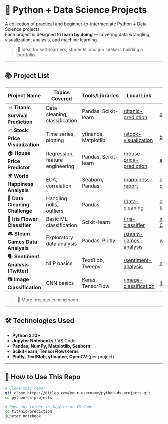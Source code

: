 # 🧠 Python + Data Science Projects

A collection of practical and beginner-to-intermediate Python + Data Science projects.  
Each project is designed to **learn by doing** — covering data wrangling, visualization, analysis, and machine learning.

> 🚀 Ideal for self-learners, students, and job seekers building a portfolio.

---

## 📚 Project List

| Project Name | Topics Covered | Tools/Libraries | Local Link | Reference Repo |
|--------------|----------------|-----------------|------------|----------------|
| 📊 **Titanic Survival Prediction** | Data cleaning, classification | Pandas, Scikit-learn | [/titanic-prediction](./titanic-prediction) | [dataquestio/project-tutorials#titanic](https://github.com/dataquestio/project-tutorials/tree/master/Guided%20Project%20-%20Predicting%20Survival%20on%20the%20Titanic) |
| 📈 **Stock Price Visualization** | Time series, plotting | yfinance, Matplotlib | [/stock-visualization](./stock-visualization) | [bryanb/mev-history](https://github.com/bryanb/mev-history) |
| 🏠 **House Price Predictor** | Regression, feature engineering | Pandas, Scikit-learn | [/house-price-prediction](./house-price-prediction) | [ageron/handson-ml](https://github.com/ageron/handson-ml) |
| 🌍 **World Happiness Analysis** | EDA, correlation | Seaborn, Pandas | [/happiness-report](./happiness-report) | [dipanjanS/data-science-projects#world-happiness](https://github.com/dipanjanS/data-science-projects/tree/master/World%20Happiness%20Report%20Analysis) |
| 🧹 **Data Cleaning Challenge** | Handling nulls, outliers | Pandas | [/data-cleaning](./data-cleaning) | [dataquestio/project-tutorials#cleaning](https://github.com/dataquestio/project-tutorials/tree/master/Guided%20Project%20-%20Clean%20And%20Analyze%20Employee%20Exit%20Surveys) |
| 🤖 **Iris Flower Classifier** | Basic ML classification | Scikit-learn | [/iris-classifier](./iris-classifier) | [mohamedameen93/Iris-Classification](https://github.com/mohamedameen93/Iris-Classification) |
| 🎮 **Steam Games Data Analysis** | Exploratory data analysis | Pandas, Plotly | [/steam-games-analysis](./steam-games-analysis) | [woctezuma/steam-data-science](https://github.com/woctezuma/steam-data-science) |
| 🗣️ **Sentiment Analysis (Twitter)** | NLP basics | TextBlob, Tweepy | [/sentiment-analysis](./sentiment-analysis) | [nateraw/twitter-sentiment-analysis](https://github.com/nateraw/twitter-sentiment-analysis) |
| 📷 **Image Classification** | CNN basics | Keras, TensorFlow | [/image-classification](./image-classification) | [llSourcell/tensorflow_image_classifier](https://github.com/llSourcell/tensorflow_image_classifier) |

> 🔁 More projects coming soon...

---

## 🛠 Technologies Used

- **Python 3.10+**
- **Jupyter Notebooks** / VS Code
- **Pandas, NumPy, Matplotlib, Seaborn**
- **Scikit-learn, TensorFlow/Keras**
- **Plotly, TextBlob, yfinance, OpenCV** (per project)

---

## 🧪 How to Use This Repo

```bash
# Clone this repo
git clone https://gitlab.com/your-username/python-ds-projects.git
cd python-ds-projects

# Open any folder in Jupyter or VS Code
cd titanic-prediction
jupyter notebook
